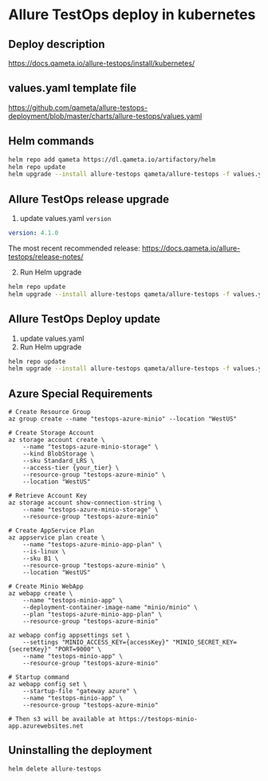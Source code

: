 # Allure TestOps deploy in kubernetes

## Deploy description

https://docs.qameta.io/allure-testops/install/kubernetes/

## values.yaml template file

https://github.com/qameta/allure-testops-deployment/blob/master/charts/allure-testops/values.yaml


## Helm commands

```bash
helm repo add qameta https://dl.qameta.io/artifactory/helm
helm repo update
helm upgrade --install allure-testops qameta/allure-testops -f values.yaml
```

## Allure TestOps release upgrade

1. update values.yaml `version`

```yaml
version: 4.1.0
```
The most recent recommended release: https://docs.qameta.io/allure-testops/release-notes/

2. Run Helm upgrade

```bash
helm repo update
helm upgrade --install allure-testops qameta/allure-testops -f values.yaml
```

## Allure TestOps Deploy update

1. update values.yaml 
2. Run Helm upgrade

```bash
helm repo update
helm upgrade --install allure-testops qameta/allure-testops -f values.yaml
```

## Azure Special Requirements

```shell
# Create Resource Group
az group create --name "testops-azure-minio" --location "WestUS"

# Create Storage Account
az storage account create \
    --name "testops-azure-minio-storage" \
    --kind BlobStorage \
    --sku Standard_LRS \
    --access-tier {your_tier} \
    --resource-group "testops-azure-minio" \
    --location "WestUS"

# Retrieve Account Key    
az storage account show-connection-string \
    --name "testops-azure-minio-storage" \
    --resource-group "testops-azure-minio"

# Create AppService Plan    
az appservice plan create \
    --name "testops-azure-minio-app-plan" \
    --is-linux \
    --sku B1 \
    --resource-group "testops-azure-minio" \
    --location "WestUS"

# Create Minio WebApp    
az webapp create \
    --name "testops-minio-app" \
    --deployment-container-image-name "minio/minio" \
    --plan "testops-azure-minio-app-plan" \
    --resource-group "testops-azure-minio"
    
az webapp config appsettings set \
    --settings "MINIO_ACCESS_KEY={accessKey}" "MINIO_SECRET_KEY={secretKey}" "PORT=9000" \
    --name "testops-minio-app" \
    --resource-group "testops-azure-minio"
    
# Startup command
az webapp config set \
    --startup-file "gateway azure" \
    --name "testops-minio-app" \
    --resource-group "testops-azure-minio"
    
# Then s3 will be available at https://testops-minio-app.azurewebsites.net
```

## Uninstalling the deployment

```bash
helm delete allure-testops
```
